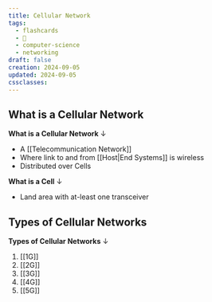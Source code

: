 ```yaml
---
title: Cellular Network
tags:
  - flashcards
  - 🌱
  - computer-science
  - networking
draft: false
creation: 2024-09-05
updated: 2024-09-05
cssclasses: 
---
```

## What is a Cellular Network

**What is a Cellular Network**
↓
- A [[Telecommunication Network]]
- Where link to and from [[Host|End Systems]] is wireless
- Distributed over Cells
<!--SR:!2024-12-30,14,290-->

**What is a Cell**
↓
- Land area with at-least one transceiver
<!--SR:!2025-01-01,16,295-->

## Types of Cellular Networks

**Types of Cellular Networks**
↓
1. [[1G]]
2. [[2G]]
3. [[3G]]
4. [[4G]]
5. [[5G]]
<!--SR:!2024-12-30,14,292-->

